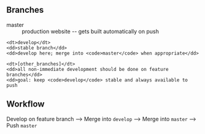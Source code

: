Branches
--------------

<dl>
    <dt>master</dt>
    <dd>production website -- gets built automatically on push</dd>
    
    <dt>develop</dt>
    <dd>stable branch</dd>
    <dd>develop here; merge into <code>master</code> when appropriate</dd>
    
    <dt>[other_branches]</dt>
    <dd>all non-immediate development should be done on feature branches</dd>
    <dd>goal: keep <code>develop</code> stable and always available to push
</dl>

Workflow
---------
Develop on feature branch --> Merge into `develop` --> Merge into `master` --> Push `master`
